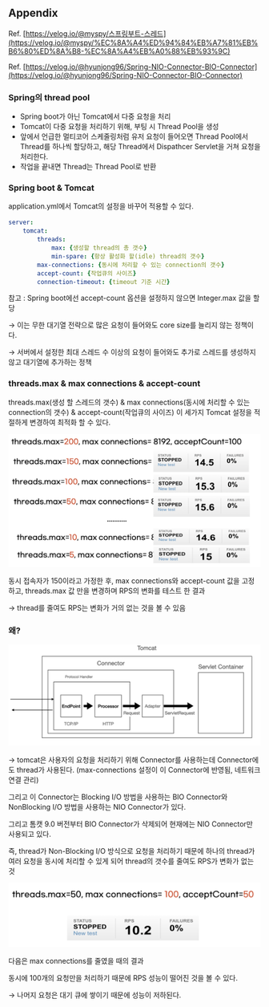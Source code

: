 ## Appendix

Ref. [https://velog.io/@myspy/스프링부트-스레드](https://velog.io/@myspy/%EC%8A%A4%ED%94%84%EB%A7%81%EB%B6%80%ED%8A%B8-%EC%8A%A4%EB%A0%88%EB%93%9C)

Ref. [https://velog.io/@hyunjong96/Spring-NIO-Connector-BIO-Connector](https://velog.io/@hyunjong96/Spring-NIO-Connector-BIO-Connector)

### Spring의 thread pool

- Spring boot가 아닌 Tomcat에서 다중 요청을 처리
- Tomcat이 다중 요청을 처리하기 위해, 부팅 시 Thread Pool을 생성
- 앞에서 언급한 멀티코어 스케줄링처럼 유저 요청이 들어오면 Thread Pool에서 Thread를 하나씩 할당하고, 해당 Thread에서 Dispathcer Servlet을 거쳐 요청을 처리한다.
- 작업을 끝내면 Thread는 Thread Pool로 반환

### Spring boot & Tomcat

application.yml에서 Tomcat의 설정을 바꾸어 적용할 수 있다.

```yaml
server:
	tomcat:
		threads:
			max: {생성할 thread의 총 갯수}
			min-spare: {항상 활성화 할(idle) thread의 갯수}
		max-connections: {동시에 처리할 수 있는 connection의 갯수}
		accept-count: {작업큐의 사이즈}
		connection-timeout: {timeout 기준 시간}
```

참고 : Spring boot에선 accept-count 옵션을 설정하지 않으면 Integer.max 값을 할당

→ 이는 무한 대기열 전략으로 많은 요청이 들어와도 core size를 늘리지 않는 정책이다.

→ 서버에서 설정한 최대 스레드 수 이상의 요청이 들어와도 추가로 스레드를 생성하지 않고 대기열에 추가하는 정책

### threads.max & max connections & accept-count

threads.max(생성 할 스레드의 갯수) & max connections(동시에 처리할 수 있는 connection의 갯수) & accept-count(작업큐의 사이즈) 이 세가지 Tomcat 설정을 적절하게 변경하여 최적화 할 수 있다.

![image.png](resources/rps-test.png)

동시 접속자가 150이라고 가정한 후, max connections와 accept-count 값을 고정하고, threads.max 값 만을 변경하며 RPS의 변화를 테스트 한 결과

→ thread를 줄여도 RPS는 변화가 거의 없는 것을 볼 수 있음

### **왜?**

![image.png](resources/tomcat-connector.png)

→ tomcat은 사용자의 요청을 처리하기 위해 Connector를 사용하는데 Connector에도 thread가 사용된다. (max-connections 설정이 이 Connector에 반영됨, 네트워크 연결 관리)

그리고 이 Connector는 Blocking I/O 방법을 사용하는 BIO Connector와 NonBlocking I/O 방법을 사용하는 NIO Connector가 있다.

그리고 톰캣 9.0 버전부터 BIO Connector가 삭제되어 현재에는 NIO Connector만 사용되고 있다.

즉, thread가 Non-Blocking I/O 방식으로 요청을 처리하기 때문에 하나의 thread가 여러 요청을 동시에 처리할 수 있게 되어 thread의 갯수를 줄여도 RPS가 변화가 없는 것

![image.png](resources/rps-test-2.png)

다음은 max connections를 줄였을 때의 결과

동시에 100개의 요청만을 처리하기 때문에 RPS 성능이 떨어진 것을 볼 수 있다.

→ 나머지 요청은 대기 큐에 쌓이기 때문에 성능이 저하된다.